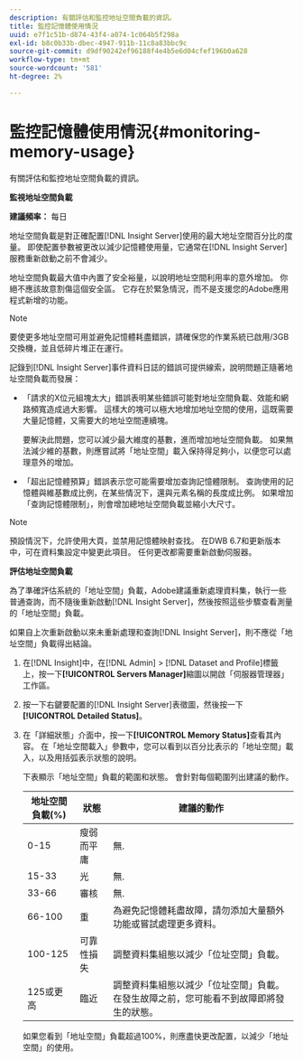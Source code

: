 ```yaml
---
description: 有關評估和監控地址空間負載的資訊。
title: 監控記憶體使用情況
uuid: e7f1c51b-d874-43f4-a074-1c064b5f298a
exl-id: b8c0b33b-dbec-4947-911b-11c8a83bbc9c
source-git-commit: d9df90242ef96188f4e4b5e6d04cfef196b0a628
workflow-type: tm+mt
source-wordcount: '581'
ht-degree: 2%

---
```


# 監控記憶體使用情況{#monitoring-memory-usage}

有關評估和監控地址空間負載的資訊。

**監視地址空間負載**

**建議頻率：** 每日

地址空間負載是對正確配置[!DNL Insight Server]使用的最大地址空間百分比的度量。 即使配置參數被更改以減少記憶體使用量，它通常在[!DNL Insight Server]服務重新啟動之前不會減少。

地址空間負載最大值中內置了安全裕量，以說明地址空間利用率的意外增加。 你絕不應該故意割傷這個安全區。 它存在於緊急情況，而不是支援您的Adobe應用程式新增的功能。

>[!NOTE]
>
>要使更多地址空間可用並避免記憶體耗盡錯誤，請確保您的作業系統已啟用/3GB交換機，並且低碎片堆正在運行。

記錄到[!DNL Insight Server]事件資料日誌的錯誤可提供線索，說明問題正隨著地址空間負載而發展：

* 「請求的X位元組塊太大」錯誤表明某些錯誤可能對地址空間負載、效能和網路頻寬造成過大影響。 這樣大的塊可以極大地增加地址空間的使用，這既需要大量記憶體，又需要大的地址空間連續塊。

   要解決此問題，您可以減少最大維度的基數，進而增加地址空間負載。 如果無法減少維的基數，則應嘗試將「地址空間」載入保持得足夠小，以便您可以處理意外的增加。
* 「超出記憶體預算」錯誤表示您可能需要增加查詢記憶體限制。 查詢使用的記憶體與維基數成比例，在某些情況下，還與元素名稱的長度成比例。 如果增加「查詢記憶體限制」，則會增加總地址空間負載並縮小大尺寸。

>[!NOTE]
>
>預設情況下，允許使用大頁，並禁用記憶體映射查找。 在DWB 6.7和更新版本中，可在資料集設定中變更此項目。 任何更改都需要重新啟動伺服器。

**評估地址空間負載**

為了準確評估系統的「地址空間」負載，Adobe建議重新處理資料集，執行一些普通查詢，而不隨後重新啟動[!DNL Insight Server]，然後按照這些步驟查看測量的「地址空間」負載。

如果自上次重新啟動以來未重新處理和查詢[!DNL Insight Server]，則不應從「地址空間」負載得出結論。

1. 在[!DNL Insight]中，在[!DNL Admin] > [!DNL Dataset and Profile]標籤上，按一下&#x200B;**[!UICONTROL Servers Manager]**&#x200B;縮圖以開啟「伺服器管理器」工作區。
1. 按一下右鍵要配置的[!DNL Insight Server]表徵圖，然後按一下&#x200B;**[!UICONTROL Detailed Status]**。
1. 在「詳細狀態」介面中，按一下&#x200B;**[!UICONTROL Memory Status]**&#x200B;查看其內容。 在「地址空間載入」參數中，您可以看到以百分比表示的「地址空間」載入，以及用括弧表示狀態的說明。

   下表顯示「地址空間」負載的範圍和狀態。 會針對每個範圍列出建議的動作。

   | 地址空間負載(%) | 狀態 | 建議的動作 |
   |---|---|---|
   | 0-15 | 瘦弱而平庸 | 無. |
   | 15-33 | 光 | 無. |
   | 33-66 | 審核 | 無. |
   | 66-100 | 重 | 為避免記憶體耗盡故障，請勿添加大量額外功能或嘗試處理更多資料。 |
   | 100-125 | 可靠性損失 | 調整資料集組態以減少「位址空間」負載。 |
   | 125或更高 | 臨近 | 調整資料集組態以減少「位址空間」負載。 在發生故障之前，您可能看不到故障即將發生的狀態。 |

   如果您看到「地址空間」負載超過100%，則應盡快更改配置，以減少「地址空間」的使用。
